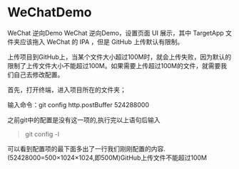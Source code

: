 # WeChatDemo
WeChat 逆向Demo
WeChat 逆向Demo，设置页面 UI 展示，其中 TargetApp 文件夹应该拖入 WeChat 的 IPA ，但是 GitHub 上传默认有限制。

上传项目到GitHub上，当某个文件大小超过100M时，就会上传失败，因为默认的限制了上传文件大小不能超过100M。如果需要上传超过100M的文件，就需要我们自己去修改配置。

首先，打开终端，进入项目所在的文件夹；

输入命令：git config http.postBuffer 524288000

之前git中的配置是没有这一项的,执行完以上语句后输入

> git config -l

可以看到配置项的最下面多出了一行我们刚刚配置的内容. (52428000=500×1024×1024,即500M)GitHub上传文件不能超过100M
